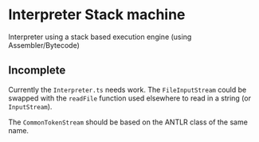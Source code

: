 # Interpreter Stack machine

Interpreter using a stack based execution engine (using Assembler/Bytecode)

## Incomplete

Currently the `Interpreter.ts` needs work. The `FileInputStream` could be swapped with the `readFile` function used elsewhere to read in a string (or `InputStream`).

The `CommonTokenStream` should be based on the ANTLR class of the same name.
